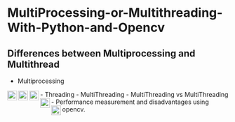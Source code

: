 # MultiProcessing-or-Multithreading-With-Python-and-Opencv

## Differences between Multiprocessing and Multithread

- Multiprocessing 
<img align="left" alt="Facebook" width="22px" src="https://cdn-icons-png.flaticon.com/512/5197/5197000.png" />
</a>
- Threading
<img align="left" alt="Facebook" width="22px" src="https://cdn-icons-png.flaticon.com/512/222/222231.png" />
</a>
- MultiThreading
<img align="left" alt="Facebook" width="22px" src="https://cdn-icons-png.flaticon.com/512/3005/3005805.png" />
</a>
- MultiThreading vs MultiThreading
<img align="left" alt="Facebook" width="22px" src="https://cdn-icons-png.flaticon.com/512/6329/6329016.png" />
</a>
- Performance measurement and disadvantages using opencv.
<img align="left" alt="Facebook" width="22px" src="https://cdn-icons-png.flaticon.com/512/711/711284.png" />
</a>

[Multiprocessing]: None
[Threading]: None
[MultiThreading]: None
[MultiThreadingvsMultiThreading]: None
[Performance]: None